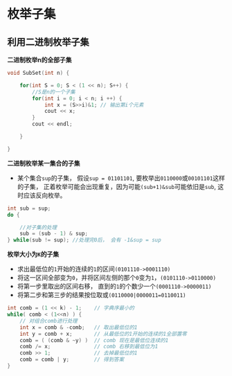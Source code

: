 
# 枚举子集


## 利用二进制枚举子集
  **二进制枚举n的全部子集**
```C++
void SubSet(int n) {

    for(int S = 0; S < (1 << n); S++) {
        //S是n的一个子集
        for(int i = 0; i < n; i ++) {
            int x = (S>>i)&1; // 输出第i个元素
            cout << x;
        }
        cout << endl;

    }

}
```
  **二进制枚举某一集合的子集**
* 某个集合`sup`的子集， 假设`sup = 01101101`, 要枚举出`0110000`或`00101101`这样的子集， 正着枚举可能会出现重复，因为可能`(sub+1)&sub`可能依旧是`sub`, 这时应该反向枚举。

```C++
int sub = sup;
do {

    //对子集的处理
    sub = (sub - 1) & sup;
} while(sub != sup); //处理完0后， 会有 -1&sup = sup
```

**枚举大小为`K`的子集**

* 求出最低位的`1`开始的连续的`1`的区间`(0101110->0001110)`
* 将这一区间全部变为`0`，并将区间左侧的那个`0`变为`1`，`(0101110->0110000)`
* 将第一步里取出的区间右移， 直到的`1`的个数少一个`(0001110->0000011)`
* 将第二步和第三步的结果按位取或`(0110000|0000011=0110011)`

```C++
int comb = (1 << k) - 1;    // 字典序最小的
while( comb < (1<<n) ) {
    // 对组合comb进行处理
    int x = comb & -comb;   // 取出最低位的1
    int y = comb + x;       // 从最低位的1开始的连续的1全部置零
    comb = ( (comb & ~y) )  // comb 现在是最低位连续的1
    comb /= x;              // comb 右移到最低位为1
    comb >> 1;              // 去掉最低位的1
    comb = comb | y;        // 得到答案
}

 
```